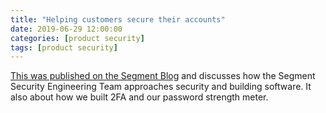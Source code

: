 ```yaml
---
title: "Helping customers secure their accounts"
date: 2019-06-29 12:00:00
categories: [product security]
tags: [product security]
---
```


[This was published on the Segment Blog](https://segment.com/blog/helping-customers-secure-their-accounts/) and discusses how the Segment Security Engineering Team approaches security and building software. It also about how we built 2FA and our password strength meter.
